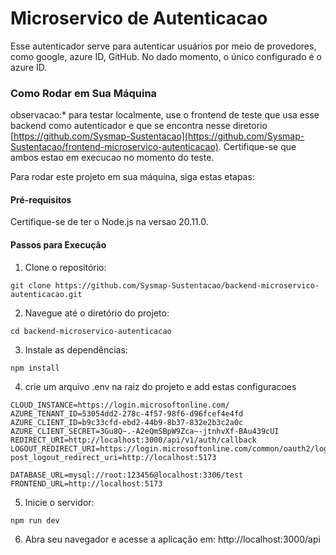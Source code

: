 # Microservico de Autenticacao

Esse autenticador serve para autenticar usuários por meio de provedores, como google, azure ID, GitHub. No dado momento, o único configurado é o azure ID.

### Como Rodar em Sua Máquina

observacao:* para testar localmente, use o frontend de teste que usa esse backend como autenticador e que se encontra nesse diretorio [https://github.com/Sysmap-Sustentacao](https://github.com/Sysmap-Sustentacao/frontend-microservico-autenticacao). Certifique-se que ambos estao em execucao no momento do teste.

Para rodar este projeto em sua máquina, siga estas etapas:

#### Pré-requisitos
Certifique-se de ter o Node.js na versao 20.11.0.

#### Passos para Execução
1. Clone o repositório:
```
git clone https://github.com/Sysmap-Sustentacao/backend-microservico-autenticacao.git
```
2. Navegue até o diretório do projeto:
```
cd backend-microservico-autenticacao
```
3. Instale as dependências:
```
npm install
```
4. crie um arquivo .env na raiz do projeto e add estas configuracoes
```
CLOUD_INSTANCE=https://login.microsoftonline.com/
AZURE_TENANT_ID=53054dd2-278c-4f57-98f6-d96fcef4e4fd
AZURE_CLIENT_ID=b9c33cfd-ebd2-44b9-8b37-832e2b3c2a0c
AZURE_CLIENT_SECRET=3Gu8Q~.-A2eQmSBpW9Zca~-jtnhvXf-BAu439cUI
REDIRECT_URI=http://localhost:3000/api/v1/auth/callback
LOGOUT_REDIRECT_URI=https://login.microsoftonline.com/common/oauth2/logout?post_logout_redirect_uri=http://localhost:5173

DATABASE_URL=mysql://root:123456@localhost:3306/test
FRONTEND_URL=http://localhost:5173
```
5. Inicie o servidor:
```
npm run dev
```
6. Abra seu navegador e acesse a aplicação em:
http://localhost:3000/api

